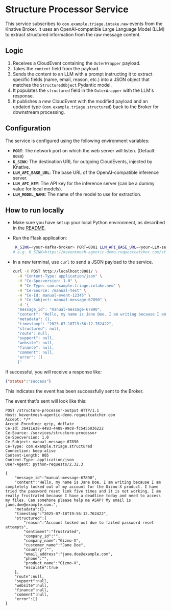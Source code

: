# Structure Processor Service

This service subscribes to `com.example.triage.intake.new` events from the Knative Broker. It uses an OpenAI-compatible Large Language Model (LLM) to extract structured information from the raw message content.

## Logic

1.  Receives a CloudEvent containing the `OuterWrapper` payload.
2.  Takes the `content` field from the payload.
3.  Sends the content to an LLM with a prompt instructing it to extract specific fields (name, email, reason, etc.) into a JSON object that matches the `StructuredObject` Pydantic model.
4.  It populates the `structured` field in the `OuterWrapper` with the LLM's response.
5.  It publishes a *new* CloudEvent with the modified payload and an updated type (`com.example.triage.structured`) back to the Broker for downstream processing.

## Configuration

The service is configured using the following environment variables:

-   **`PORT`**: The network port on which the web server will listen. (Default: `8080`)
-   **`K_SINK`**: The destination URL for outgoing CloudEvents, injected by Knative.
-   **`LLM_API_BASE_URL`**: The base URL of the OpenAI-compatible inference server.
-   **`LLM_API_KEY`**: The API key for the inference server (can be a dummy value for local models).
-   **`LLM_MODEL_NAME`**: The name of the model to use for extraction.

## How to run locally

- Make sure you have set up your local Python environment, as described in the [README](../README.md).

- Run the Flask application:
    ```bash
     K_SINK=<your-Kafka-broker> PORT=8081 LLM_API_BASE_URL=<your-LLM-server> LLM_API_KEY=<your-LLM-api-key> LLM_MODEL_NAME=<your-LLM-model-name> python app.py
    # e.g. K_SINK=https://keventmesh-agentic-demo.requestcatcher.com/structure-processor-output PORT=8080 LLM_API_BASE_URL="http://localhost:11434/v1" LLM_API_KEY="none" LLM_MODEL_NAME="gpt-oss:20b" python app.py
    ```

-  In a new terminal, use `curl` to send a JSON payload to the service.
    ```bash
    curl -X POST http://localhost:8081/ \
      -H "Content-Type: application/json" \
      -H "Ce-Specversion: 1.0" \
      -H "Ce-Type: com.example.triage.intake.new" \
      -H "Ce-Source: /manual-test" \
      -H "Ce-Id: manual-event-12345" \
      -H "Ce-Subject: manual-message-67890" \
      -d '{
      "message_id": "manual-message-67890",
      "content": "Hello, my name is Jane Doe. I am writing because I am completely locked out of my account for the Gizmo-X product. I have tried the password reset link five times and it is not working. I am really frustrated because I have a deadline today and need to access my files. Can someone please help me ASAP? My email is jane.doe@example.com.",
      "metadata": {},
      "timestamp": "2025-07-18T19:56:12.762422",
      "structured": null,
      "route": null,
      "support": null,
      "website": null,
      "finance": null,
      "comment": null,
      "error": []
      }'
    ```

If successful, you will receive a response like:
```json
{"status":"success"}
```

This indicates the event has been successfully sent to the Broker.

The event that's sent will look like this:
```
POST /structure-processor-output HTTP/1.1
Host: keventmesh-agentic-demo.requestcatcher.com
Accept: */*
Accept-Encoding: gzip, deflate
Ce-Id: 3a411e38-4493-4489-99c8-fc5455036222
Ce-Source: /services/structure-processor
Ce-Specversion: 1.0
Ce-Subject: manual-message-67890
Ce-Type: com.example.triage.structured
Connection: keep-alive
Content-Length: 805
Content-Type: application/json
User-Agent: python-requests/2.32.3

{
    "message_id":"manual-message-67890",
    "content":"Hello, my name is Jane Doe. I am writing because I am completely locked out of my account for the Gizmo-X product. I have tried the password reset link five times and it is not working. I am really frustrated because I have a deadline today and need to access my files. Can somehone please help me ASAP? My email is jane.doe@example.com.",
    "metadata":{},
    "timestamp":"2025-07-18T19:56:12.762422",
    "structured":{
        "reason":"Account locked out due to failed password reset attempts",
        "sentiment":"frustrated",
        "company_id":"",
        "company_name":"Gizmo-X",
        "customer_name":"Jane Doe",
        "country":"",
        "email_address":"jane.doe@example.com",
        "phone":"",
        "product_name":"Gizmo-X",
        "escalate":true
    },
    "route":null,
    "support":null,
    "website":null,
    "finance":null,
    "comment":null,
    "error":[]
}
```

